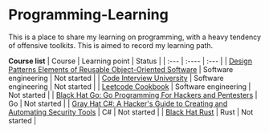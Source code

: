 # Programming-Learning
This is a place to share my learning on programming, with a heavy tendency of offensive toolkits. This is aimed to record my learning path.

**Course list**
| Course      | Learning point | Status     |
| :---        | :----          | :---       |
| [Design Patterns Elements of Reusable Object-Oriented Software](https://www.amazon.com/Design-Patterns-Elements-Reusable-Object-Oriented/dp/0201633612)	| Software engineering	| Not started	|
| [Code Interview University](https://github.com/jwasham/coding-interview-university)	| Software engineering	| Not started	|
| [Leetcode Cookbook](https://books.halfrost.com/leetcode/)	| Software engineering	| Not started	|
| [Black Hat Go: Go Programming For Hackers and Pentesters](https://www.amazon.com/Black-Hat-Go-Programming-Pentesters/dp/1593278659)      | Go      | Not started   |
| [Gray Hat C#: A Hacker's Guide to Creating and Automating Security Tools](https://www.amazon.com/Gray-Hat-Creating-Automating-Security/dp/1593277598)      | C#      | Not started   |
| [Black Hat Rust](https://kerkour.com/black-hat-rust)      | Rust      | Not started   |
